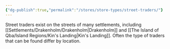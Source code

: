 ```yaml
---
{"dg-publish":true,"permalink":"/stores/store-types/street-traders/"}
---
```


Street traders exist on the streets of many settlements, including [[Settlements/Drakenholm/Drakenholm\|Drakenholm]] and [[The Island of Qba/Island Regions/Kin's Landing\|Kin's Landing]]. Often the type of traders that can be found differ by location.